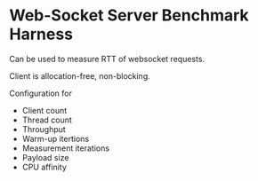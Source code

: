 # Web-Socket Server Benchmark Harness

Can be used to measure RTT of websocket requests.

Client is allocation-free, non-blocking.

Configuration for

   * Client count
   * Thread count
   * Throughput
   * Warm-up itertions
   * Measurement iterations
   * Payload size
   * CPU affinity
